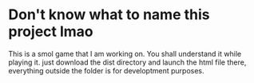 # Don't know what to name this project lmao

This is a smol game that I am working on. You shall understand it while playing it. just download the dist directory and launch the html file there, everything outside the folder is for developtment purposes.
